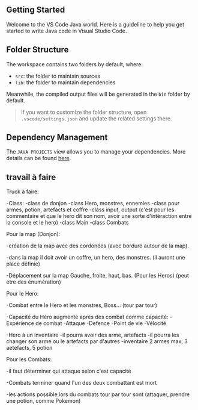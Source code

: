 ## Getting Started

Welcome to the VS Code Java world. Here is a guideline to help you get started to write Java code in Visual Studio Code.

## Folder Structure

The workspace contains two folders by default, where:

- `src`: the folder to maintain sources
- `lib`: the folder to maintain dependencies

Meanwhile, the compiled output files will be generated in the `bin` folder by default.

> If you want to customize the folder structure, open `.vscode/settings.json` and update the related settings there.

## Dependency Management

The `JAVA PROJECTS` view allows you to manage your dependencies. More details can be found [here](https://github.com/microsoft/vscode-java-dependency#manage-dependencies).

## travail à faire

Truck à faire: 

-Class:
        -class de donjon
        -class Hero, monstres, ennemies
        -class pour armes, potion, artefacts et coffre
        -class input, output (c'est pour les commentaire et que le hero dit son nom, avoir une sorte d'intéraction entre la console et le hero)
        -class Main 
        -class Combats

Pour la map (Donjon):

-création de la map avec des cordonées (avec bordure autour de la map).

-dans la map il doit avoir un coffre, un hero, des monstres. (il auront une place définie)

-Déplacement sur la map Gauche, froite, haut, bas. (Pour les Heros) (peut etre des énumération)

Pour le Hero:

-Combat entre le Hero et les monstres, Boss... (tour par tour)

-Capacité du Héro augmente après des combat
comme capacité:
    -Expérience de combat
    -Attaque
    -Defence
    -Point de vie
    -Vélocité

-Hero à un inventaire
    -il pourra avoir des arme, artefacts 
    -il pourra les changer son arme ou le artefacts par d'autres
    -inventaire 2 armes max, 3 aetefacts, 5 potion

Pour les Combats:

-il faut déterminer qui attaque selon c'est capacité

-Combats terminer quand l'un des deux combattant est mort

-les actions possible lors du combats tour par tour sont (attaquer, prendre une potion, comme Pokemon)

